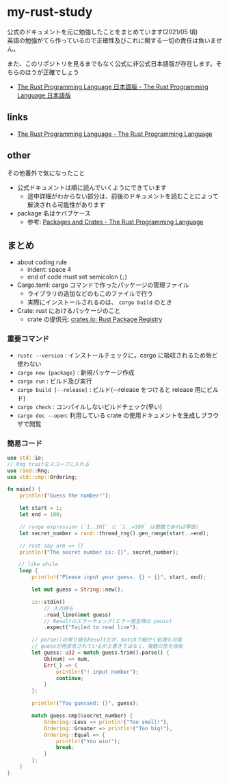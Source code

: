 # my-rust-study

公式のドキュメントを元に勉強したことをまとめています(2021/05 頃)  
英語の勉強がてら作っているので正確性及びこれに関する一切の責任は負いません。

また、このリポジトリを見るまでもなく公式に非公式日本語版が存在します。そちらのほうが正確でしょう

- [The Rust Programming Language 日本語版 \- The Rust Programming Language 日本語版](https://doc.rust-jp.rs/book-ja/)

## links

- [The Rust Programming Language \- The Rust Programming Language](https://doc.rust-lang.org/book/title-page.html)

## other

その他番外で気になったこと

- 公式ドキュメントは順に読んでいくようにできています
  - 途中詳細がわからない部分は、前後のドキュメントを読むことによって解決される可能性があります
- package 名はケバブケース
  - 参考: [Packages and Crates \- The Rust Programming Language](https://doc.rust-lang.org/book/ch07-01-packages-and-crates.html)

## まとめ

- about coding rule
  - indent: space 4
  - end of code must set semicolon (`;`)
- Cargo.toml: cargo コマンドで作ったパッケージの管理ファイル
  - ライブラリの追加などのもこのファイルで行う
  - 実際にインストールされるのは、 `cargo build` のとき
- Crate: rust におけるパッケージのこと
  - crate の提供元: [crates\.io: Rust Package Registry](https://crates.io/)

### 重要コマンド

- `rustc --version` : インストールチェックに。cargo に吸収されるため殆ど使わない
- `cargo new {package}` : 新規パッケージ作成
- `cargo run` : ビルド及び実行
- `cargo build [--release]` : ビルド(--release をつけると release 用にビルド)
- `cargo check` : コンパイルしないビルドチェック(早い)
- `cargo doc --open`: 利用している crate の使用ドキュメントを生成しブラウザで閲覧

### 簡易コード

```rust
use std::io;
// Rng traitをスコープに入れる
use rand::Rng;
use std::cmp::Ordering;

fn main() {
    println!("Guess the number!");

    let start = 1;
    let end = 100;

    // range expression (`1..101` と `1..=100` は整数であれば等価)
    let secret_number = rand::thread_rng().gen_range(start..=end);

    // rust say arm => {}
    println!("The secret number is: {}", secret_number);

  　// like while
    loop {
        println!("Please input your guess. {} ~ {}", start, end);

        let mut guess = String::new();

        io::stdin()
            // 入力待ち
            .read_line(&mut guess)
            // Resultのエラーチェック(エラー発生時は panic)
            .expect("Failed to read line");

        // parse()の帰り値もResultだが、matchで細かく処理も可能
        // guessが再宣言されているが上書きではなく、複数の型を保有
        let guess: u32 = match guess.trim().parse() {
            Ok(num) => num,
            Err(_) => {
                println!("! input number");
                continue;
            }
        };

        println!("You guessed: {}", guess);

        match guess.cmp(&secret_number) {
            Ordering::Less => println!("Too small!"),
            Ordering::Greater => println!("Too big!"),
            Ordering::Equal => {
                println!("You win!");
                break;
            }
        };
    }
}
```
